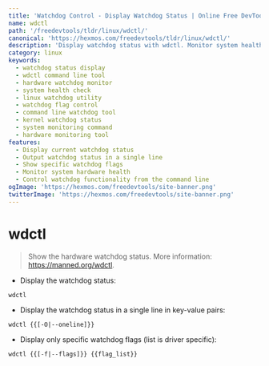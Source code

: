 ```yaml
---
title: 'Watchdog Control - Display Watchdog Status | Online Free DevTools by Hexmos'
name: wdctl
path: '/freedevtools/tldr/linux/wdctl/'
canonical: 'https://hexmos.com/freedevtools/tldr/linux/wdctl/'
description: 'Display watchdog status with wdctl. Monitor system health and identify hardware issues easily using command-line interface. Free online tool, no registration required.'
category: linux
keywords:
  - watchdog status display
  - wdctl command line tool
  - hardware watchdog monitor
  - system health check
  - linux watchdog utility
  - watchdog flag control
  - command line watchdog tool
  - kernel watchdog status
  - system monitoring command
  - hardware monitoring tool
features:
  - Display current watchdog status
  - Output watchdog status in a single line
  - Show specific watchdog flags
  - Monitor system hardware health
  - Control watchdog functionality from the command line
ogImage: 'https://hexmos.com/freedevtools/site-banner.png'
twitterImage: 'https://hexmos.com/freedevtools/site-banner.png'
---
```


# wdctl

> Show the hardware watchdog status.
> More information: <https://manned.org/wdctl>.

- Display the watchdog status:

`wdctl`

- Display the watchdog status in a single line in key-value pairs:

`wdctl {{[-O|--oneline]}}`

- Display only specific watchdog flags (list is driver specific):

`wdctl {{[-f|--flags]}} {{flag_list}}`
